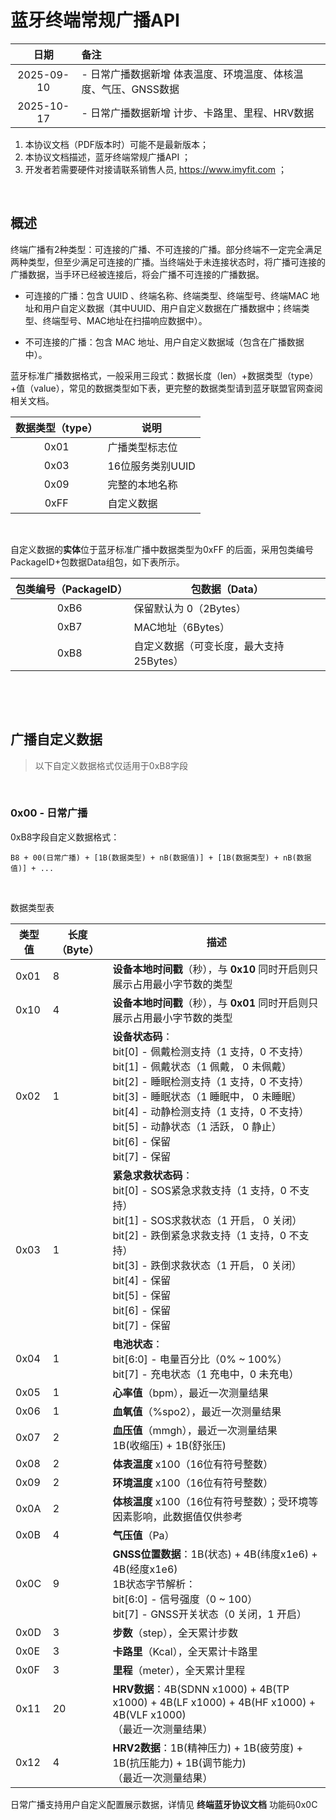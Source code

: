 # 蓝牙终端常规广播API

|    日期    | 备注                                                         |
| :--------: | :----------------------------------------------------------- |
| 2025-09-10 | - 日常广播数据新增 体表温度、环境温度、体核温度、气压、GNSS数据 |
| 2025-10-17 | - 日常广播数据新增 计步、卡路里、里程、HRV数据               |

1. 本协议文档（PDF版本时）可能不是最新版本；
2. 本协议文档描述，蓝牙终端常规广播API ；
3. 开发者若需要硬件对接请联系销售人员,  https://www.imyfit.com ；

​	

## 概述

终端广播有2种类型：可连接的广播、不可连接的广播。部分终端不一定完全满足两种类型，但至少满足可连接的广播。当终端处于未连接状态时，将广播可连接的广播数据，当手环已经被连接后，将会广播不可连接的广播数据。 

- 可连接的广播：包含 UUID 、终端名称、终端类型、终端型号、终端MAC 地址和用户自定义数据（其中UUID、用户自定义数据在广播数据中；终端类型、终端型号、MAC地址在扫描响应数据中）。

- 不可连接的广播：包含 MAC 地址、用户自定义数据域（包含在广播数据中）。

蓝牙标准广播数据格式，一般采用三段式：数据长度（len）+数据类型（type）+值（value），常见的数据类型如下表，更完整的数据类型请到蓝牙联盟官网查阅相关文档。

| 数据类型（type） | 说明             |
| :--------------: | ---------------- |
|       0x01       | 广播类型标志位   |
|       0x03       | 16位服务类别UUID |
|       0x09       | 完整的本地名称   |
|       0xFF       | 自定义数据       |

​	

自定义数据的**实体**位于蓝牙标准广播中数据类型为0xFF 的后面，采用包类编号PackageID+包数据Data组包，如下表所示。

| 包类编号（PackageID） | 包数据（Data）                          |
| :-------------------: | --------------------------------------- |
|         0xB6          | 保留默认为 0（2Bytes）                  |
|         0xB7          | MAC地址（6Bytes）                       |
|         0xB8          | 自定义数据（可变长度，最大支持25Bytes） |

​	

​	

## 广播自定义数据

> 以下自定义数据格式仅适用于0xB8字段

​	

### 0x00 - 日常广播

0xB8字段自定义数据格式：

```
B8 + 00(日常广播) + [1B(数据类型) + nB(数据值)] + [1B(数据类型) + nB(数据值)] + ...
```

​	

数据类型表

| 类型值 | 长度（Byte） | 描述                                                         |
| ------ | ------------ | ------------------------------------------------------------ |
| 0x01   | 8            | **设备本地时间戳**（秒），与 **0x10** 同时开启则只展示占用最小字节数的类型 |
| 0x10   | 4            | **设备本地时间戳**（秒），与 **0x01** 同时开启则只展示占用最小字节数的类型 |
| 0x02   | 1            | **设备状态码**：<br />bit[0] - 佩戴检测支持（1 支持，0 不支持）<br />bit[1] - 佩戴状态（1 佩戴， 0 未佩戴）<br />bit[2] - 睡眠检测支持（1 支持，0 不支持）<br />bit[3] - 睡眠状态（1 睡眠中， 0 未睡眠）<br />bit[4] - 动静检测支持（1 支持，0 不支持）<br />bit[5] - 动静状态（1 活跃， 0 静止）<br />bit[6] - 保留<br />bit[7] - 保留 |
| 0x03   | 1            | **紧急求救状态码**：<br />bit[0] - SOS紧急求救支持（1 支持，0 不支持）<br />bit[1] - SOS求救状态（1 开启， 0 关闭）<br />bit[2] - 跌倒紧急求救支持（1 支持，0 不支持）<br />bit[3] - 跌倒求救状态（1 开启， 0 关闭）<br />bit[4] - 保留<br />bit[5] - 保留<br />bit[6] - 保留<br />bit[7] - 保留 |
| 0x04   | 1            | **电池状态**：<br />bit[6:0] - 电量百分比（0% ~ 100%）<br />bit[7]    - 充电状态（1 充电中，0 未充电） |
| 0x05   | 1            | **心率值**（bpm），最近一次测量结果                          |
| 0x06   | 1            | **血氧值**（%spo2），最近一次测量结果                        |
| 0x07   | 2            | **血压值**（mmgh），最近一次测量结果<br />1B(收缩压) + 1B(舒张压) |
| 0x08   | 2            | **体表温度** x100（16位有符号整数）                          |
| 0x09   | 2            | **环境温度** x100（16位有符号整数）                          |
| 0x0A   | 2            | **体核温度** x100（16位有符号整数）；受环境等因素影响，此数据值仅供参考 |
| 0x0B   | 4            | **气压值**（Pa）                                             |
| 0x0C   | 9            | **GNSS位置数据**：1B(状态) + 4B(纬度x1e6) + 4B(经度x1e6)<br />1B状态字节解析：<br />    bit[6:0] - 信号强度（0 ~ 100）<br />    bit[7]    - GNSS开关状态（0 关闭，1 开启） |
| 0x0D   | 3            | **步数**（step），全天累计步数                               |
| 0x0E   | 3            | **卡路里**（Kcal），全天累计卡路里                           |
| 0x0F   | 3            | **里程**（meter），全天累计里程                              |
| 0x11   | 20           | **HRV数据**：4B(SDNN x1000) + 4B(TP x1000) + 4B(LF x1000) + 4B(HF x1000) + 4B(VLF x1000) <br />（最近一次测量结果） |
| 0x12   | 4            | **HRV2数据**：1B(精神压力) + 1B(疲劳度) + 1B(抗压能力) + 1B(调节能力)<br />（最近一次测量结果） |



日常广播支持用户自定义配置展示数据，详情见 **终端蓝牙协议文档** 功能码0x0C
